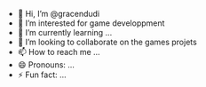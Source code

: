 - 👋 Hi, I’m @gracendudi
- 👀 I’m interested for game developpment
- 🌱 I’m currently learning ...
- 💞️ I’m looking to collaborate on the games projets
- 📫 How to reach me ...
- 😄 Pronouns: ...
- ⚡ Fun fact: ...

<!---
gracendudi/gracendudi is a ✨ special ✨ repository because its `README.md` (this file) appears on your GitHub profile.
You can click the Preview link to take a look at your changes.
--->
